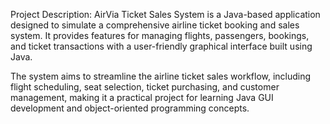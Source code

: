Project Description:
AirVia Ticket Sales System is a Java-based application designed to simulate a comprehensive airline ticket booking and sales system. It provides features for managing flights, passengers, bookings, and ticket transactions with a user-friendly graphical interface built using Java.

The system aims to streamline the airline ticket sales workflow, including flight scheduling, seat selection, ticket purchasing, and customer management, making it a practical project for learning Java GUI development and object-oriented programming concepts.


